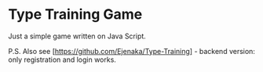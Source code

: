 # Type Training Game

Just a simple game written on Java Script.

P.S. Also see [https://github.com/Ejenaka/Type-Training] - backend version: only registration and login works.
